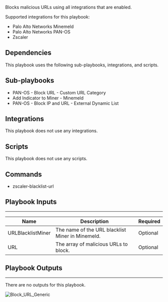 Blocks malicious URLs using all integrations that are enabled.

Supported integrations for this playbook:
* Palo Alto Networks Minemeld
* Palo Alto Networks PAN-OS
* Zscaler

## Dependencies
This playbook uses the following sub-playbooks, integrations, and scripts.

## Sub-playbooks
* PAN-OS - Block URL - Custom URL Category
* Add Indicator to Miner - Minemeld
* PAN-OS - Block IP and URL - External Dynamic List

## Integrations
This playbook does not use any integrations.

## Scripts
This playbook does not use any scripts.

## Commands
* zscaler-blacklist-url

## Playbook Inputs
---

| **Name** | **Description** | **Required** |
| --- | --- | --- |
| URLBlacklistMiner | The name of the URL blacklist Miner in Minemeld. | Optional |
| URL | The array of malicious URLs to block. | Optional |

## Playbook Outputs
---
There are no outputs for this playbook.

![Block_URL_Generic](https://github.com/demisto/content/blob/77dfca704d8ac34940713c1737f89b07a5fc2b9d/images/playbooks/Block_URL_Generic.png)
